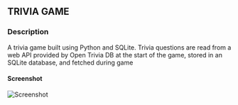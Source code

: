 ## TRIVIA GAME

### Description
A trivia game built using Python and SQLite. Trivia questions are read from a web API provided by Open Trivia DB at the start of the game, stored in an SQLite database, and fetched during game

#### Screenshot
![Screenshot](https://user-images.githubusercontent.com/125407887/222045404-b7494384-f1eb-442e-8ffa-932c449fc615.png)
